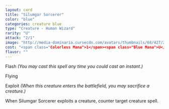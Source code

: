 ```yaml
---
layout: card
title: "Silumgar Sorcerer"
color: "blue"
categories: creature blue
type: "Creature - Human Wizard"
rarity: "U"
attack: "2/1"
image: "http://media-dominaria.cursecdn.com/avatars/thumbnails/68/427/200/283/635618489272543407.png"
cost: "<span class="Colorless Mana">1</span><span class="Blue Mana">U</span><span class="Blue Mana">U</span>"
flavor: ""
---
```


Flash <em>(You may cast this spell any time you could cast an instant.)</em>

Flying

Exploit <em>(When this creature enters the battlefield, you may sacrifice a creature.)</em>

When Silumgar Sorcerer exploits a creature, counter target creature spell.
